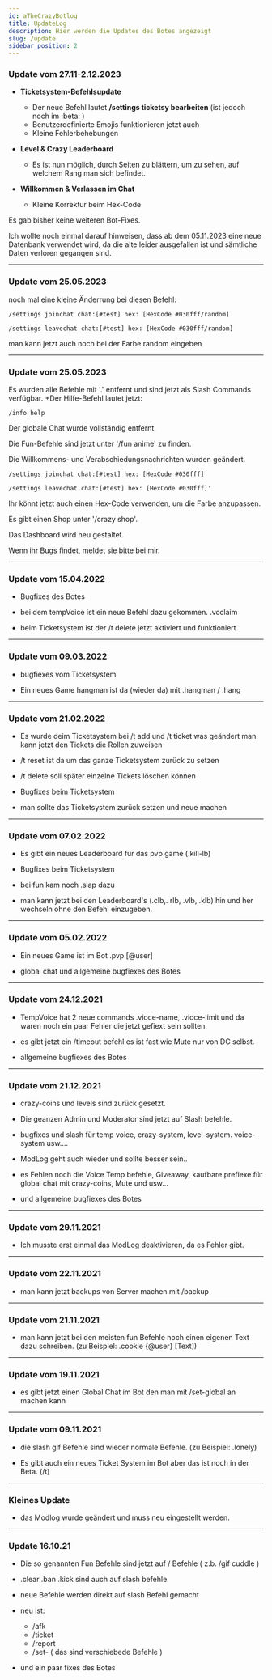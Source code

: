 ```yaml
---
id: aTheCrazyBotlog
title: UpdateLog
description: Hier werden die Updates des Botes angezeigt
slug: /update
sidebar_position: 2
---
```



### **Update vom 27.11-2.12.2023**

- __**Ticketsystem-Befehlsupdate**__
  - Der neue Befehl lautet **/settings ticketsy bearbeiten** (ist jedoch noch im :beta: )
  - Benutzerdefinierte Emojis funktionieren jetzt auch
  - Kleine Fehlerbehebungen

- __**Level & Crazy Leaderboard**__
  - Es ist nun möglich, durch Seiten zu blättern, um zu sehen, auf welchem Rang man sich befindet.

- __**Willkommen & Verlassen im Chat**__
  - Kleine Korrektur beim Hex-Code

Es gab bisher keine weiteren Bot-Fixes.

Ich wollte noch einmal darauf hinweisen, dass ab dem 05.11.2023 eine neue Datenbank verwendet wird, da die alte leider ausgefallen ist und sämtliche Daten verloren gegangen sind.

________________________

### Update vom 25.05.2023

noch mal eine kleine Änderrung bei diesen Befehl:

```
/settings joinchat chat:[#test] hex: [HexCode #030fff/random]
```

```
/settings leavechat chat:[#test] hex: [HexCode #030fff/random]
```

man kann jetzt auch noch bei der Farbe random eingeben

________________________

### Update vom 25.05.2023

Es wurden alle Befehle mit '.' entfernt und sind jetzt als Slash Commands verfügbar.
+Der Hilfe-Befehl lautet jetzt:
```
/info help
```

Der globale Chat wurde vollständig entfernt.

Die Fun-Befehle sind jetzt unter '/fun anime' zu finden.

Die Willkommens- und Verabschiedungsnachrichten wurden geändert.
```
/settings joinchat chat:[#test] hex: [HexCode #030fff]
```

```
/settings leavechat chat:[#test] hex: [HexCode #030fff]'
```

Ihr könnt jetzt auch einen Hex-Code verwenden, um die Farbe anzupassen.

Es gibt einen Shop unter '/crazy shop'.

Das Dashboard wird neu gestaltet.

Wenn ihr Bugs findet, meldet sie bitte bei mir.

________________________

### Update vom 15.04.2022

- Bugfixes des Botes

- bei dem tempVoice ist ein neue Befehl dazu gekommen.  .vcclaim

- beim Ticketsystem ist der /t delete jetzt aktiviert und funktioniert

________________________

### Update vom 09.03.2022

- bugfiexes vom Ticketsystem

- Ein neues Game hangman ist da (wieder da) mit .hangman / .hang

________________________

### Update vom 21.02.2022

- Es wurde deim Ticketsystem bei /t add und /t ticket was geändert 
man kann jetzt den Tickets die Rollen zuweisen 

- /t reset ist da um das ganze Ticketsystem zurück zu setzen 

- /t delete soll später einzelne Tickets löschen können 

- Bugfixes beim Ticketsystem

- man sollte das Ticketsystem zurück setzen und neue machen 

________________________

### Update vom 07.02.2022

- Es gibt ein neues Leaderboard für das pvp game (.kill-lb)

- Bugfixes beim Ticketsystem

- bei fun kam noch .slap dazu 

- man kann jetzt bei den Leaderboard's (.clb,. rlb, .vlb, .klb) hin und her wechseln ohne den Befehl einzugeben. 

________________________

### Update vom 05.02.2022

- Ein neues Game ist im Bot .pvp [@user]

- global chat und allgemeine bugfiexes des Botes

________________________

### Update vom 24.12.2021

- TempVoice hat 2 neue commands .vioce-name, .vioce-limit und da waren noch ein paar Fehler die jetzt gefiext sein sollten.

- es gibt jetzt ein /timeout befehl es ist fast wie Mute nur von DC selbst.

- allgemeine bugfiexes des Botes

________________________

### Update vom 21.12.2021

- crazy-coins und levels sind zurück gesetzt.
- Die geanzen Admin und Moderator sind jetzt auf Slash befehle.

- bugfixes und slash für temp voice, crazy-system, level-system. voice-system usw....

- ModLog geht auch wieder und sollte besser sein..

- es Fehlen noch die Voice Temp befehle, Giveaway, kaufbare prefiexe für global chat mit crazy-coins, Mute und usw...

- und allgemeine bugfiexes des Botes

________________________

### Update vom 29.11.2021

- Ich musste erst einmal das ModLog deaktivieren, da es Fehler gibt.
________________________

### Update vom 22.11.2021

- man kann jetzt backups von Server machen mit /backup

________________________

### Update vom 21.11.2021

- man kann jetzt bei den meisten fun Befehle noch einen eigenen Text dazu schreiben.
(zu Beispiel: .cookie {@user} [Text])

________________________

### Update vom 19.11.2021

- es gibt jetzt einen Global Chat im Bot den man mit /set-global an machen kann

________________________

### Update vom 09.11.2021

- die slash gif Befehle sind wieder normale Befehle. (zu Beispiel: .lonely)

- Es gibt auch ein neues Ticket System im Bot aber das ist noch in der Beta. (/t)

________________________

### Kleines Update 

- das Modlog wurde geändert und muss neu eingestellt werden.

________________________

### Update 16.10.21

- Die so genannten Fun Befehle sind jetzt auf / Befehle ( z.b. /gif cuddle )

- .clear .ban .kick sind auch auf slash befehle.

- neue Befehle werden direkt auf slash Befehl gemacht

- neu ist:

  - /afk
  - /ticket
  - /report
  - /set- ( das sind verschiebede Befehle )

- und ein paar fixes des Botes
